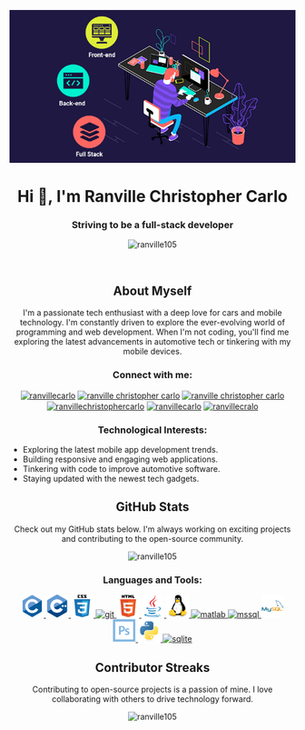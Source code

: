 <!-- Center-align your name and introduction -->
<p align="center"><img src="dev1.gif"></p>
<h1 align="center">Hi 👋, I'm Ranville Christopher Carlo</h1>
<h3 align="center">Striving to be a full-stack developer</h3>

<!-- Center-align the profile views badge -->
<p align="center">
  <img src="https://komarev.com/ghpvc/?username=ranville105&label=Profile%20views&color=0e75b6&style=flat" alt="ranville105" />
</p>

<!-- Center-align the GitHub trophies -->
<!-- Add some space -->
<br>

<!-- Center-align the content below -->
<div align="center">
  <!-- About Myself Section -->
  <h2>About Myself</h2>
  <p>I'm a passionate tech enthusiast with a deep love for cars and mobile technology. I'm constantly driven to explore the ever-evolving world of programming and web development. When I'm not coding, you'll find me exploring the latest advancements in automotive tech or tinkering with my mobile devices.</p>
</div>

<!-- Center-align the social media links -->
<h3 align="center">Connect with me:</h3>
<div align="center">
  <!-- Add your social media links here -->
  <a href="https://twitter.com/ranvillecarlo" target="blank"><img align="center" src="https://raw.githubusercontent.com/rahuldkjain/github-profile-readme-generator/master/src/images/icons/Social/twitter.svg" alt="ranvillecarlo" height="30" width="40" /></a>
<a href="https://linkedin.com/in/ranville christopher carlo" target="blank"><img align="center" src="https://raw.githubusercontent.com/rahuldkjain/github-profile-readme-generator/master/src/images/icons/Social/linked-in-alt.svg" alt="ranville christopher carlo" height="30" width="40" /></a>
<a href="https://fb.com/ranville christopher carlo" target="blank"><img align="center" src="https://raw.githubusercontent.com/rahuldkjain/github-profile-readme-generator/master/src/images/icons/Social/facebook.svg" alt="ranville christopher carlo" height="30" width="40" /></a>
<a href="https://instagram.com/ranvillechristophercarlo" target="blank"><img align="center" src="https://raw.githubusercontent.com/rahuldkjain/github-profile-readme-generator/master/src/images/icons/Social/instagram.svg" alt="ranvillechristophercarlo" height="30" width="40" /></a>
<a href="https://www.youtube.com/c/ranvillecarlo" target="blank"><img align="center" src="https://raw.githubusercontent.com/rahuldkjain/github-profile-readme-generator/master/src/images/icons/Social/youtube.svg" alt="ranvillecarlo" height="30" width="40" /></a>
<a href="https://discord.gg/ranvillecralo" target="blank"><img align="center" src="https://raw.githubusercontent.com/rahuldkjain/github-profile-readme-generator/master/src/images/icons/Social/discord.svg" alt="ranvillecralo" height="30" width="40" /></a>
</div>

<!-- Center-align the languages and tools section -->
<h3 align="center">Technological Interests:</h3>
<div align="left">
  <!-- List your favorite programming languages and tools -->
  <ul>
    <li>Exploring the latest mobile app development trends.</li>
    <li>Building responsive and engaging web applications.</li>
    <li>Tinkering with code to improve automotive software.</li>
    <li>Staying updated with the newest tech gadgets.</li>
  </ul>
</div>

<!-- Center-align GitHub stats -->
<div align="center">
  <h2>GitHub Stats</h2>
  <p>Check out my GitHub stats below. I'm always working on exciting projects and contributing to the open-source community.</p>
  <img src="https://github-readme-stats.vercel.app/api?username=ranville105&show_icons=true&locale=en" alt="ranville105" />
</div>

<h3 align="center">Languages and Tools:</h3>
<p align="center"> <a href="https://www.cprogramming.com/" target="_blank" rel="noreferrer"> <img src="https://raw.githubusercontent.com/devicons/devicon/master/icons/c/c-original.svg" alt="c" width="40" height="40"/> </a> <a href="https://www.w3schools.com/cpp/" target="_blank" rel="noreferrer"> <img src="https://raw.githubusercontent.com/devicons/devicon/master/icons/cplusplus/cplusplus-original.svg" alt="cplusplus" width="40" height="40"/> </a> <a href="https://www.w3schools.com/css/" target="_blank" rel="noreferrer"> <img src="https://raw.githubusercontent.com/devicons/devicon/master/icons/css3/css3-original-wordmark.svg" alt="css3" width="40" height="40"/> </a> <a href="https://git-scm.com/" target="_blank" rel="noreferrer"> <img src="https://www.vectorlogo.zone/logos/git-scm/git-scm-icon.svg" alt="git" width="40" height="40"/> </a> <a href="https://www.w3.org/html/" target="_blank" rel="noreferrer"> <img src="https://raw.githubusercontent.com/devicons/devicon/master/icons/html5/html5-original-wordmark.svg" alt="html5" width="40" height="40"/> </a> <a href="https://www.java.com" target="_blank" rel="noreferrer"> <img src="https://raw.githubusercontent.com/devicons/devicon/master/icons/java/java-original.svg" alt="java" width="40" height="40"/> </a> <a href="https://www.linux.org/" target="_blank" rel="noreferrer"> <img src="https://raw.githubusercontent.com/devicons/devicon/master/icons/linux/linux-original.svg" alt="linux" width="40" height="40"/> </a> <a href="https://www.mathworks.com/" target="_blank" rel="noreferrer"> <img src="https://upload.wikimedia.org/wikipedia/commons/2/21/Matlab_Logo.png" alt="matlab" width="40" height="40"/> </a> <a href="https://www.microsoft.com/en-us/sql-server" target="_blank" rel="noreferrer"> <img src="https://www.svgrepo.com/show/303229/microsoft-sql-server-logo.svg" alt="mssql" width="40" height="40"/> </a> <a href="https://www.mysql.com/" target="_blank" rel="noreferrer"> <img src="https://raw.githubusercontent.com/devicons/devicon/master/icons/mysql/mysql-original-wordmark.svg" alt="mysql" width="40" height="40"/> </a> <a href="https://www.photoshop.com/en" target="_blank" rel="noreferrer"> <img src="https://raw.githubusercontent.com/devicons/devicon/master/icons/photoshop/photoshop-line.svg" alt="photoshop" width="40" height="40"/> </a> <a href="https://www.python.org" target="_blank" rel="noreferrer"> <img src="https://raw.githubusercontent.com/devicons/devicon/master/icons/python/python-original.svg" alt="python" width="40" height="40"/> </a> <a href="https://www.sqlite.org/" target="_blank" rel="noreferrer"> <img src="https://www.vectorlogo.zone/logos/sqlite/sqlite-icon.svg" alt="sqlite" width="40" height="40"/> </a> </p>

<!-- Center-align GitHub contribution streak -->
<div align="center">
  <h2>Contributor Streaks</h2>
  <p>Contributing to open-source projects is a passion of mine. I love collaborating with others to drive technology forward.</p>
  <img src="https://github-readme-streak-stats.herokuapp.com/?user=ranville105&" alt="ranville105" />
</div>
